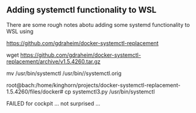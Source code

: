 
## Adding systemctl functionality to WSL

There are some rough notes abotu adding some systemd functionality to WSL using 

https://github.com/gdraheim/docker-systemctl-replacement

wget https://github.com/gdraheim/docker-systemctl-replacement/archive/v1.5.4260.tar.gz

 mv /usr/bin/systemctl /usr/bin//systemctl.orig

 root@bach:/home/kinghorn/projects/docker-systemctl-replacement-1.5.4260/files/docker# cp systemctl3.py /usr/bin/systemctl

 FAILED for cockpit  ... not surprised ...

 